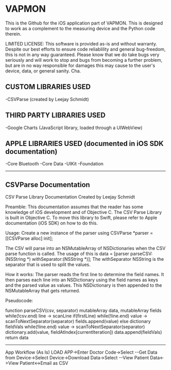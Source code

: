 # VAPMON

This is the Github for the iOS application part of VAPMON. This is designed to work as a complement to the measuring device and the Python code therein.

LIMITED LICENSE: This software is provided as-is and without warranty. Despite our best efforts to ensure code reliablility and general bug-freedom, this is not in any way guaranteed. Please know that we do take bugs very seriously and will work to stop and bugs from becoming a further problem, but are in no way responsible for damages this may cause to the user's device, data, or general sanity. Cha.

CUSTOM LIBRARIES USED
--------------------------
-CSVParse (created by Leejay Schmidt)

THIRD PARTY LIBRARIES USED
--------------------------
-Google Charts (JavaScript library, loaded through a UIWebView)

APPLE LIBRARIES USED (documented in iOS SDK documentation)
--------------------------
-Core Bluetooth
-Core Data
-UIKit
-Foundation

--------------------------
CSVParse Documentation
--------------------------
CSV Parse Library Documentation
Created by Leejay Schmidt

Preamble:
  This documentation assumes that the reader has some knowledge of iOS
  development and of Objective C. The CSV Parse Library is built in Objective C.
  To move this library to Swift, please refer to Apple documentation (iOS SDK)
  on how to do this.

Usage:
  Create a new instance of the parser using
    CSVParse *parser = [[CSVParse alloc] init];

  The CSV will parse into an NSMutableArray of NSDictionaries when the CSV parse
  function is called. The usage of this is
    data = [parser parseCSV:(NSString *) withSeparator:(NSString *)];
  The withSeparator NSString is the separator that is used to split the values.

How it works:
  The parser reads the first line to determine the field names. It then parses 
  each line into an NSDictionary using the field names as keys and the parsed
  value as values. This NSDictionary is then appended to the NSMutableArray 
  that gets returned.

Pseudocode:

  function parseCSV(csv, separator)
    mutableArray data, mutableArray fields
    while(!csv.end)
      line -> scanLine
      if(firstLine)
        while(!line.end)
          value -> scanToNextSeparator(separator)
          fields.append(value)
      else
        dictionary fieldVals
        while(!line.end)
          value -> scanToNextSeparator(separator)
          dictionary.add(value, fieldAtIndex[currentIteration])
        data.append(fieldVals)
    return data
  
---------------------------------------------------------------------------
App Workflow (As Is)
LOAD APP->Enter Doctor Code->Select --Get Data from Device->Select Device->Download Data->Select
                                    --View Patient Data<->View Patient<->Email as CSV
